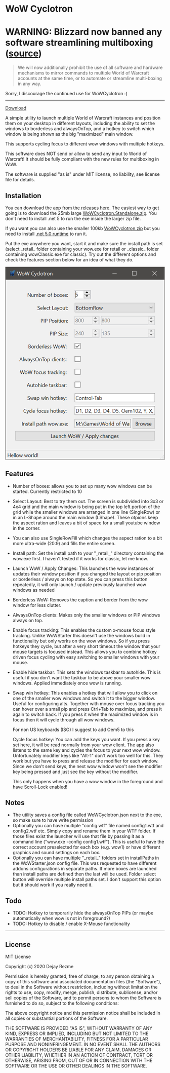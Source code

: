# WoW Cyclotron

# WARNING: Blizzard now banned any software streamlining multiboxing ([source](https://eu.forums.blizzard.com/en/wow/t/policy-update-for-input-broadcasting-may-2021/275502))
> We will now additionally prohibit the use of all software and hardware mechanisms to mirror commands to multiple World of Warcraft accounts at the same time, or to automate or streamline multi-boxing in any way. 

Sorry, I discourage the continued use for WoWCyclotron :(

---

[Download](https://github.com/DejayRezme/WoWCyclotron/releases)

A simple utility to launch multiple World of Warcraft instances and position them on your desktop in different layouts, including the ability to set the windows to borderless and alwaysOnTop, and a hotkey to switch which window is being shown as the big "maximized" main window.

This supports cycling focus to different wow windows with multiple hotkeys.

This software does NOT send or allow to send any input to World of Warcraft! It should be fully compliant with the new rules for multiboxing in WoW.

The software is supplied "as is" under MIT license, no liability, see license file for details.

## Installation

You can download the app [from the releases here](https://github.com/DejayRezme/WoWCyclotron/releases). The easiest way to get going is to download the 25mb large [WoWCyclotron.Standalone.zip](https://github.com/DejayRezme/WoWCyclotron/releases/download/9.0.3/WoWCyclotron.Standalone.zip). You don't need to install .net 5 to run the exe inside the larger zip file. 

If you want you can also use the smaller 100kb [WoWCyclotron.zip](https://github.com/DejayRezme/WoWCyclotron/releases/download/9.0.3/WoWCyclotron.zip) but you need to install [.net 5.0 runtime](https://dotnet.microsoft.com/download/dotnet/current/runtime) to run it.

Put the exe anywhere you want, start it and make sure the install path is set (select \_retail\_ folder containing your wow.exe for retail or \_classic\_ folder containing wowClassic.exe for classic). Try out the different options and check the features section below for an idea of what they do.

![screenshot](screenshot.png)

## Features

* Number of boxes: allows you to set up many wow windows can be started. Currently restricted to 10

* Select Layout: Best to try them out. The screen is subdivided into 3x3 or 4x4 grid and the main window is being put in the top left portion of the grid while the smaller windows are arranged in one line (SingleRow) or in an L-Shape around the main window (LShape). These otpions keep the aspect ration and leaves a bit of space for a small youtube window in the corner.

* You can also use SingleRowFill which changes the aspect ration to a bit more ultra-wide (20:9) and fills the entire screen.

* Install path: Set the install path to your "\_retail\_" directory containing the wow.exe first. I haven't tested if it works for classic, let me know.

* Launch WoW / Apply Changes: This launches the wow instances or updates their window position if you changed the layout or pip position or borderless / always on top state. So you can press this button repeatedly, it will only launch / update previously launched wow windows as needed

* Borderless WoW: Removes the caption and border from the wow window for less clutter. 

* AlwaysOnTop clients: Makes only the smaller windows or PIP windows always on top.

* Enable focus tracking: This enables the custom x-mouse focus style tracking. Unlike WoWStarter this doesn't use the windows build in functionality but only works on the wow windows. So if you press hotkeys they cycle, but after a very short timeout the window that your mouse targets is focused instead. This allows you to combine hotkey driven focus cycling with easy switching to smaller windows with your mouse.

* Enable hide taskbar: This sets the windows taskbar to autohide. This is useful if you don't want the taskbar to be above your smaller wow windows. Applied immediately once wow is running. 

* Swap win hotkey: This enables a hotkey that will allow you to click on one of the smaller wow windows and switch it to the bigger window. Useful for configuring alts. Together with mouse over focus tracking you can hover over a small pip and press Ctrl+Tab to maximize, and press it again to switch back. If you press it when the maximized window is in focus then it will cycle through all wow windows.

  For non US keyboards (ISO) I suggest to add Oem5 to this

  Cycle focus hotkey: You can add the keys you want. If you press a key set here, it will be read normally from your wow client. The app also listens to the same key and cycles the focus to your next wow window. Unfortunately modifier keys like "Alt-1" don't work too well for this. They work but you have to press and release the modifier for each window. Since we don't send keys, the next wow window won't see the modifier key being pressed and just see the key without the modifier.

  This only happens when you have a wow window in the foreground and have Scroll-Lock enabled!

## Notes

* The utility saves a config file called WoWCyclotron.json next to the exe, so make sure to have write permission
* Optionally you can have multiple "config.wtf" file named config1.wtf and config2.wtf etc. Simply copy and rename them in your WTF folder. If those files exist the launcher will use that file by passing it as a command line ("wow.exe -config config1.wtf"). This is useful to have the correct account preselected for each box (e.g. wow1) or have different graphics and sound settings on each box.
* Optionally you can have multiple "\_retail\_" folders set in installPaths in the WoWStarter.json config file. This was requested to have different addons configurations in separate paths. If more boxes are launched than install paths are defined then the last will be used. Folder select button will override multiple install paths set. I don't support this option but it should work if you really need it.

## Todo

* TODO: Hotkey to temporarily hide the alwaysOnTop PIPs (or maybe automatically when wow is not in foreground?)
* TODO: Hotkey to disable / enable X-Mouse functionality

---

## License

MIT License

Copyright (c) 2020 Dejay Rezme

Permission is hereby granted, free of charge, to any person obtaining a copy
of this software and associated documentation files (the "Software"), to deal
in the Software without restriction, including without limitation the rights
to use, copy, modify, merge, publish, distribute, sublicense, and/or sell
copies of the Software, and to permit persons to whom the Software is
furnished to do so, subject to the following conditions:

The above copyright notice and this permission notice shall be included in all
copies or substantial portions of the Software.

THE SOFTWARE IS PROVIDED "AS IS", WITHOUT WARRANTY OF ANY KIND, EXPRESS OR
IMPLIED, INCLUDING BUT NOT LIMITED TO THE WARRANTIES OF MERCHANTABILITY,
FITNESS FOR A PARTICULAR PURPOSE AND NONINFRINGEMENT. IN NO EVENT SHALL THE
AUTHORS OR COPYRIGHT HOLDERS BE LIABLE FOR ANY CLAIM, DAMAGES OR OTHER
LIABILITY, WHETHER IN AN ACTION OF CONTRACT, TORT OR OTHERWISE, ARISING FROM,
OUT OF OR IN CONNECTION WITH THE SOFTWARE OR THE USE OR OTHER DEALINGS IN THE
SOFTWARE.
